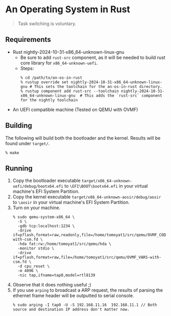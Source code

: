 # An Operating System in Rust

> Task switching is voluntary.

## Requirements

- Rust nightly-2024-10-31-x86_64-unknown-linux-gnu
    - Be sure to add `rust-src` component, as it will be needed to build rust core library for `x86_64-unknown-uefi`.
    - Steps:
      ```console
      % cd /path/to/an-os-in-rust
      % rustup override set nightly-2024-10-31-x86_64-unknown-linux-gnu # This sets the toolchain for the an-os-in-rust directory.
      % rustup component add rust-src --toolchain nightly-2024-10-31-x86_64-unknown-linux-gnu  # This adds the `rust-src` component for the nightly toolchain
      ```
- An UEFI compatible machine (Tested on QEMU with OVMF)

## Building

The following will build both the bootloader and the kernel. Results will be found under `target/`.

```console
% make
```

## Running

1. Copy the bootloader executable `target/x86_64-unknown-uefi/debug/bootx64.efi` to `\EFI\BOOT\bootx64.efi` in your
   virtual machine's EFI System Partition.
1. Copy the kernel executable `target/x86_64-unknown-aosir/debug/aosir` to `\aosir` in your
   virtual machine's EFI System Partition.
1. Turn on your machine.
   ```console
   % sudo qemu-system-x86_64 \
     -S \
     -gdb tcp:localhost:1234 \
     -drive if=pflash,format=raw,readonly,file=/home/tomoyat1/src/qemu/OVMF_CODE-with-csm.fd \
     -hda fat:rw:/home/tomoyat1/src/qemu/hda \
     -monitor stdio \
     -drive if=pflash,format=raw,file=/home/tomoyat1/src/qemu/OVMF_VARS-with-csm.fd \
     -d cpu_reset \
     -m 4096 \
     -nic tap,ifname=tap0,model=rtl8139
   ```
3. Observe that it does nothing useful ;)
4. If you use `arping` to broadcast a ARP request, the results of parsing the ethernet frame header will be outputted to
   serial console.
   ```console
   % sudo arping -I tap0 -U -S 192.168.11.16  192.168.11.1 // Both source and destination IP address don't matter now.
   ```
